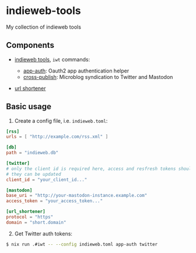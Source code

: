 
# indieweb-tools

My collection of indieweb tools

## Components

- [indieweb tools](crates/apps/iwt), `iwt` commands:
  - [app-auth](crates/libraries/app_auth): Oauth2 app authentication helper
  - [cross-publish](crates/libraries/cross_publisher): Microblog syndication to Twitter and Mastodon
  
- [url shortener](crates/apps/url_shortener)

## Basic usage

1) Create a config file, i.e. `indieweb.toml`:

```toml
[rss]
urls = [ "http://example.com/rss.xml" ]

[db]
path = "indieweb.db"

[twitter]
# only the client id is required here, access and resfresh tokens should be stored in the db so that
# they can be updated
client_id = "your_client_id..."

[mastodon]
base_uri = "http://your-mastodon-instance.example.com"
access_token = "your_access_token..."

[url_shortener]
protocol = "https"
domain = "short.domain"
```

2) Get Twitter auth tokens:

```bash
$ nix run .#iwt -- --config indieweb.toml app-auth twitter